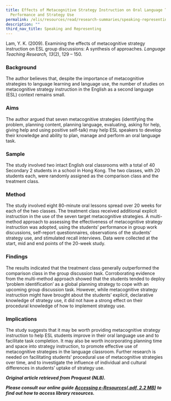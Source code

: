 ```yaml
---
title: Effects of Metacognitive Strategy Instruction on Oral Language Task
  Performance and Strategy Use
permalink: /elis/resources/read/research-summaries/speaking-representing/effects-of-metacognitive-strategy-oral/
description: ""
third_nav_title: Speaking and Representing
---
```

Lam, Y. K. (2009). Examining the effects of metacognitive strategy instruction on ESL group discussions: A synthesis of approaches. _Language Teaching Research, 13_(2), 129 – 150.

### Background

The author believes that, despite the importance of metacognitive strategies to language learning and language use, the number of studies on metacognitive strategy instruction in the English as a second language (ESL) context remains small.

### Aims

The author argued that seven metacognitive strategies (identifying the problem, planning content, planning language, evaluating, asking for help, giving help and using positive self-talk) may help ESL speakers to develop their knowledge and ability to plan, manage and perform an oral language task.

### Sample

The study involved two intact English oral classrooms with a total of 40 Secondary 2 students in a school in Hong Kong. The two classes, with 20 students each, were randomly assigned as the comparison class and the treatment class.

### Method

The study involved eight 80-minute oral lessons spread over 20 weeks for each of the two classes. The treatment class received additional explicit instruction in the use of the seven target metacognitive strategies. A multi-method approach to assessing the effectiveness of metacognitive strategy instruction was adopted, using the students’ performance in group work discussions, self-report questionnaires, observations of the students’ strategy use, and stimulated recall interviews. Data were collected at the start, mid and end points of the 20-week study.

### Findings

The results indicated that the treatment class generally outperformed the comparison class in the group discussion task. Corroborating evidence from the multi-method approach showed that the students tended to deploy ‘problem identification’ as a global planning strategy to cope with an upcoming group discussion task. However, while metacognitive strategy instruction might have brought about the students’ explicit, declarative knowledge of strategy use, it did not have a strong effect on their procedural knowledge of how to implement strategy use.

### Implications

The study suggests that it may be worth providing metacognitive strategy instruction to help ESL students improve in their oral language use and to facilitate task completion. It may also be worth incorporating planning time and space into strategy instruction, to promote effective use of metacognitive strategies in the language classroom. Further research is needed on facilitating students’ procedural use of metacognitive strategies over time, and to investigate the influence of individual and cultural differences in students’ uptake of strategy use.

_**Original article retrieved from Proquest (NLB).**_  

_**Please consult our online guide**_ _**[Accessing e-Resources(.pdf, 2.2 MB)](https://academyofsingaporeteachers-moe-edu-sg-admin.cwp.sg/elis/resources/read/research-summaries/speaking-and-representing/18e45074-6b1b-4ac7-811f-1a8da16c4f81 "Accessing e-Resources")**_ _**to find out how to access library resources.**_